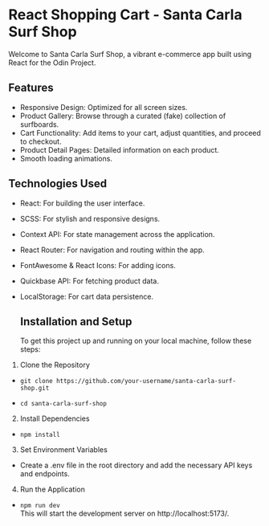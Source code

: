 # React Shopping Cart - Santa Carla Surf Shop

Welcome to Santa Carla Surf Shop, a vibrant e-commerce app built using React for the Odin Project.

## Features

- Responsive Design: Optimized for all screen sizes.
- Product Gallery: Browse through a curated (fake) collection of surfboards.
- Cart Functionality: Add items to your cart, adjust quantities, and proceed to checkout.
- Product Detail Pages: Detailed information on each product.
- Smooth loading animations.

## Technologies Used

- React: For building the user interface.
- SCSS: For stylish and responsive designs.
- Context API: For state management across the application.
- React Router: For navigation and routing within the app.
- FontAwesome & React Icons: For adding icons.
- Quickbase API: For fetching product data.
- LocalStorage: For cart data persistence.

  ## Installation and Setup

  To get this project up and running on your local machine, follow these steps:

1. Clone the Repository

- `git clone https://github.com/your-username/santa-carla-surf-shop.git`

- `cd santa-carla-surf-shop`

2. Install Dependencies

- `npm install`

3. Set Environment Variables

- Create a .env file in the root directory and add the necessary API keys and endpoints.

4. Run the Application

- `npm run dev`\
  This will start the development server on http://localhost:5173/.
